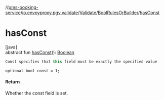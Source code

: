 //[pms-booking-service](../../../../index.md)/[io.envoyproxy.pgv.validate](../../index.md)/[Validate](../index.md)/[BoolRulesOrBuilder](index.md)/[hasConst](has-const.md)

# hasConst

[java]\
abstract fun [hasConst](has-const.md)(): [Boolean](https://kotlinlang.org/api/core/kotlin-stdlib/kotlin/-boolean/index.html)

```kotlin
Const specifies that this field must be exactly the specified value

```
`optional bool const = 1;`

#### Return

Whether the const field is set.